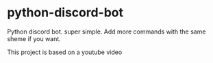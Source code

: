 # python-discord-bot
Python discord bot. super simple. Add more commands with the same sheme if you want.


This project is based on a youtube video
